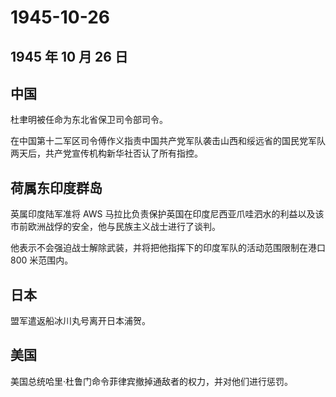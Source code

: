 # 1945-10-26

## 1945 年 10 月 26 日

## 中国

杜聿明被任命为东北省保卫司令部司令。

在中国第十二军区司令傅作义指责中国共产党军队袭击山西和绥远省的国民党军队两天后，共产党宣传机构新华社否认了所有指控。

## 荷属东印度群岛

英属印度陆军准将 AWS
马拉比负责保护英国在印度尼西亚爪哇泗水的利益以及该市前欧洲战俘的安全，他与民族主义战士进行了谈判。

他表示不会强迫战士解除武装，并将把他指挥下的印度军队的活动范围限制在港口
800 米范围内。

## 日本

盟军遣返船冰川丸号离开日本浦贺。

## 美国

美国总统哈里·杜鲁门命令菲律宾撤掉通敌者的权力，并对他们进行惩罚。


